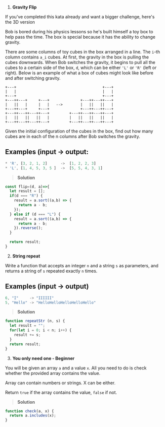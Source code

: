 1. **Gravity Flip**

If you've completed this kata already and want a bigger challenge, here's the 3D version

Bob is bored during his physics lessons so he's built himself a toy box to help pass the time. The box is special because it has the ability to change gravity.

There are some columns of toy cubes in the box arranged in a line. The `i`-th column contains `a_i` cubes. At first, the gravity in the box is pulling the cubes downwards. When Bob switches the gravity, it begins to pull all the cubes to a certain side of the box, `d`, which can be either `'L'` or `'R'` (left or right). Below is an example of what a box of cubes might look like before and after switching gravity.

```
+---+                                       +---+
|   |                                       |   |
+---+                                       +---+
+---++---+     +---+              +---++---++---+
|   ||   |     |   |   -->        |   ||   ||   |
+---++---+     +---+              +---++---++---+
+---++---++---++---+         +---++---++---++---+
|   ||   ||   ||   |         |   ||   ||   ||   |
+---++---++---++---+         +---++---++---++---+
```

Given the initial configuration of the cubes in the box, find out how many cubes are in each of the n columns after Bob switches the gravity.

## **Examples (input -> output:**

```js
* 'R', [3, 2, 1, 2]      ->  [1, 2, 2, 3]
* 'L', [1, 4, 5, 3, 5 ]  ->  [5, 5, 4, 3, 1]
```

> **Solution**

```js
const flip=(d, a)=>{
  let result = [];
  if(d === "R") {
    result = a.sort((a,b) => {
      return a - b;
    });
  } else if (d === "L") {
    result = a.sort((a,b) => {
      return a - b;
    }).reverse();
  }
  
  return result;
}
```

2. **String repeat**

Write a function that accepts an integer `n` and a string `s` as parameters, and returns a string of `s` repeated exactly `n` times.

## **Examples (input -> output)**

```js
6, "I"     -> "IIIIII"
5, "Hello" -> "HelloHelloHelloHelloHello"
```

> **Solution**

```js
function repeatStr (n, s) {
  let result = "";
  for(let i = 0; i < n; i++) {
    result += s;
  }
  return result;
}
```

3. **You only need one - Beginner**

You will be given an array `a` and a value `x`. All you need to do is check whether the provided array contains the value.

Array can contain numbers or strings. X can be either.

Return `true` if the array contains the value, `false` if not.

> **Solution**

```js
function check(a, x) {
  return a.includes(x);
}
```